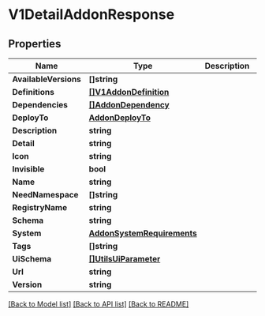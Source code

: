 # V1DetailAddonResponse

## Properties

Name | Type | Description | Notes
------------ | ------------- | ------------- | -------------
**AvailableVersions** | **[]string** |  | 
**Definitions** | [**[]V1AddonDefinition**](V1AddonDefinition.md) |  | 
**Dependencies** | [**[]AddonDependency**](AddonDependency.md) |  | [optional] 
**DeployTo** | [**AddonDeployTo**](AddonDeployTo.md) |  | [optional] 
**Description** | **string** |  | 
**Detail** | **string** |  | [optional] 
**Icon** | **string** |  | 
**Invisible** | **bool** |  | 
**Name** | **string** |  | 
**NeedNamespace** | **[]string** |  | [optional] 
**RegistryName** | **string** |  | [optional] 
**Schema** | **string** |  | 
**System** | [**AddonSystemRequirements**](AddonSystemRequirements.md) |  | [optional] 
**Tags** | **[]string** |  | [optional] 
**UiSchema** | [**[]UtilsUiParameter**](UtilsUiParameter.md) |  | 
**Url** | **string** |  | [optional] 
**Version** | **string** |  | 

[[Back to Model list]](../README.md#documentation-for-models) [[Back to API list]](../README.md#documentation-for-api-endpoints) [[Back to README]](../README.md)


